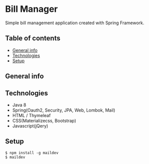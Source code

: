 # Bill Manager

Simple bill management application created with Spring Framework.

## Table of contents
* [General info](#general-info)
* [Technologies](#technologies)
* [Setup](#setup)

## General info

## Technologies
* Java 8
* Spring(Oauth2, Security, JPA, Web, Lombok, Mail)
* HTML / Thymeleaf
* CSS(Materializecss, Bootstrap)
* Javascript(jQery)

## Setup

```
$ npm install -g maildev
$ maildev
```
